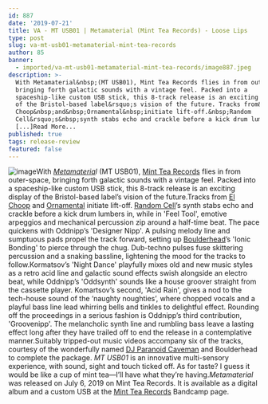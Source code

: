 ```yaml
---
id: 887
date: '2019-07-21'
title: VA - MT USB01 | Metamaterial (Mint Tea Records) - Loose Lips
type: post
slug: va-mt-usb01-metamaterial-mint-tea-records
author: 85
banner:
  - imported/va-mt-usb01-metamaterial-mint-tea-records/image887.jpeg
description: >-
  With Metamaterial&nbsp;(MT USB01), Mint Tea Records flies in from outer-space,
  bringing forth galactic sounds with a vintage feel. Packed into a
  spaceship-like custom USB stick, this 8-track release is an exciting display
  of the Bristol-based label&rsquo;s vision of the future. Tracks from&nbsp;El
  Choop&nbsp;and&nbsp;Ornamental&nbsp;initiate lift-off.&nbsp;Random
  Cell&rsquo;s&nbsp;synth stabs echo and crackle before a kick drum lumbers in,
  [...]Read More...
published: true
tags: release-review
featured: false
---
```

![image](../imported/va-mt-usb01-metamaterial-mint-tea-records/image887.jpeg)With [_Metamateria_](https://mintteaa.bandcamp.com/album/metamaterial)_l_ (MT USB01), [Mint Tea Records](https://soundcloud.com/mint-tea-records) flies in from outer-space, bringing forth galactic sounds with a vintage feel. Packed into a spaceship-like custom USB stick, this 8-track release is an exciting display of the Bristol-based label’s vision of the future.Tracks from [El Choop](https://soundcloud.com/el_choop) and [Ornamental](https://soundcloud.com/orna-mental) initiate lift-off. [Random Cell](https://soundcloud.com/randomcell)’s synth stabs echo and crackle before a kick drum lumbers in, while in 'Feel Tool', emotive arpeggios and mechanical percussion zip around a half-time beat. The pace quickens with Oddnipp’s 'Designer Nipp'. A pulsing melody line and sumptuous pads propel the track forward, setting up [Boulderhead](https://soundcloud.com/boulderheaduk)’s 'Ionic Bonding' to pierce through the chug. Dub-techno pulses fuse skittering percussion and a snaking bassline, lightening the mood for the tracks to follow.Kormatsov’s 'Night Dance' playfully mixes old and new music styles as a retro acid line and galactic sound effects swish alongside an electro beat, while Oddnipp’s 'Oddsynth' sounds like a house groover straight from the cassette player. Komartsov’s second, 'Acid Rain', gives a nod to the tech-house sound of the ‘naughty noughties’, where chopped vocals and a playful bass line lead whirring bells and tinkles to delightful effect. Rounding off the proceedings in a serious fashion is Oddnipp’s third contribution, 'Groovenipp'. The melancholic synth line and rumbling bass leave a lasting effect long after they have trailed off to end the release in a contemplative manner.Suitably tripped-out music videos accompany six of the tracks, courtesy of the wonderfully named [DJ Paranoid Caveman](https://soundcloud.com/quelaanmusic) and Boulderhead to complete the package. _MT USB01_ is an innovative multi-sensory experience, with sound, sight and touch ticked off. As for taste? I guess it would be like a cup of mint tea—I’ll have what they’re having._Metamaterial_ was released on July 6, 2019 on Mint Tea Records. It is available as a digital album and a custom USB at the [Mint Tea Records](https://mintteaa.bandcamp.com) Bandcamp page.